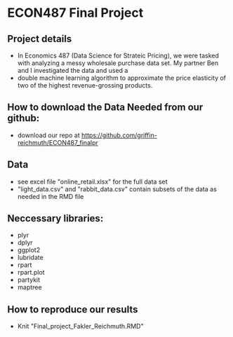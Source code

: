 # ECON487 Final Project

## Project details
- In Economics 487 (Data Science for Strateic Pricing), we were tasked with analyzing a messy wholesale purchase data set. My partner Ben and I investigated the data and used a
- double machine learning algorithm to approximate the price elasticity of two of the highest revenue-grossing products.

## How to download the Data Needed from our github:
- download our repo at https://github.com/griffin-reichmuth/ECON487_finalpr

## Data
- see excel file "online_retail.xlsx" for the full data set
- "light_data.csv" and "rabbit_data.csv" contain subsets of the data as needed in the RMD file

## Neccessary libraries: 
  - plyr
  - dplyr
  - ggplot2
  - lubridate
  - rpart
  - rpart.plot
  - partykit
  - maptree
 
## How to reproduce our results
- Knit "Final_project_Fakler_Reichmuth.RMD" 
